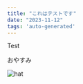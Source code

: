 ```yaml
---
title: "これはテストです"
date: "2023-11-12"
tags: 'auto-generated'
---
```


Test

おやすみ

![hat](https://github.com/ly-nld/blog/assets/38471793/2fddb79c-2d7d-4982-b93a-da1f35e49589)
